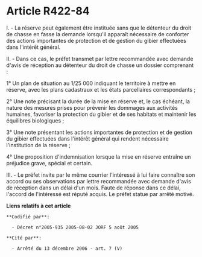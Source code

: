 # Article R422-84

I. - La réserve peut également être instituée sans que le détenteur du droit de chasse en fasse la demande lorsqu'il apparaît
nécessaire de conforter des actions importantes de protection et de gestion du gibier effectuées dans l'intérêt général.

II. - Dans ce cas, le préfet transmet par lettre recommandée avec demande d'avis de réception au détenteur du droit de chasse
un dossier comprenant :

1° Un plan de situation au 1/25 000 indiquant le territoire à mettre en réserve, avec les plans cadastraux et les états
parcellaires correspondants ;

2° Une note précisant la durée de la mise en réserve et, le cas échéant, la nature des mesures prises pour prévenir les
dommages aux activités humaines, favoriser la protection du gibier et de ses habitats et maintenir les équilibres
biologiques ;

3° Une note présentant les actions importantes de protection et de gestion du gibier effectuées dans l'intérêt général qui
rendent nécessaire l'institution de la réserve ;

4° Une proposition d'indemnisation lorsque la mise en réserve entraîne un préjudice grave, spécial et certain.

III. - Le préfet invite par le même courrier l'intéressé à lui faire connaître son accord ou ses observations par lettre
recommandée avec demande d'avis de réception dans un délai d'un mois. Faute de réponse dans ce délai, l'accord de l'intéressé
est réputé acquis. Le préfet statue par arrêté motivé.

**Liens relatifs à cet article**

	**Codifié par**:

	  - Décret n°2005-935 2005-08-02 JORF 5 août 2005

	**Cité par**:

	  - Arrêté du 13 décembre 2006 - art. 7 (V)
